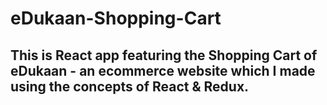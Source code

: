 # eDukaan-Shopping-Cart

## This is React app featuring the Shopping Cart of eDukaan - an ecommerce website which I made using the concepts of React & Redux.
